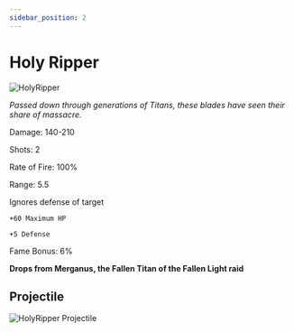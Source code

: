 ```yaml
---
sidebar_position: 2
---
```


# Holy Ripper

![HolyRipper](https://vwiki.valorserver.com/api/item/picture/holy%20ripper)

<i>Passed down through generations of Titans, these blades have seen their share of massacre.</i>

Damage: 140-210

Shots: 2

Rate of Fire: 100% 

Range: 5.5

Ignores defense of target

    +60 Maximum HP
    
    +5 Defense

Fame Bonus: 6%

**Drops from Merganus, the Fallen Titan of the Fallen Light raid**

## Projectile

![HolyRipper Projectile](https://cdn.discordapp.com/attachments/953134990428868629/969068914107645982/holyripper.gif)
